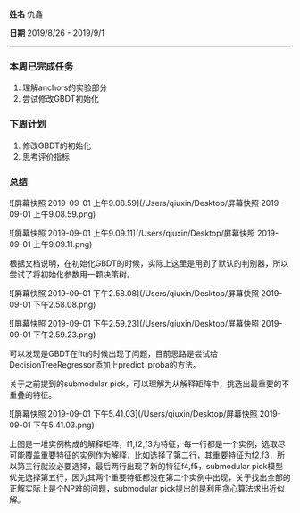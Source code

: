 **姓名** 仇鑫

**日期** 2019/8/26 - 2019/9/1

------

### 本周已完成任务

1. 理解anchors的实验部分
2. 尝试修改GBDT初始化

### 下周计划

1. 修改GBDT的初始化
2. 思考评价指标



### 总结

![屏幕快照 2019-09-01 上午9.08.59](/Users/qiuxin/Desktop/屏幕快照 2019-09-01 上午9.08.59.png)

![屏幕快照 2019-09-01 上午9.09.11](/Users/qiuxin/Desktop/屏幕快照 2019-09-01 上午9.09.11.png)

根据文档说明，在初始化GBDT的时候，实际上这里是用到了默认的判别器，所以尝试了将初始化参数用一颗决策树。

![屏幕快照 2019-09-01 下午2.58.08](/Users/qiuxin/Desktop/屏幕快照 2019-09-01 下午2.58.08.png)

![屏幕快照 2019-09-01 下午2.59.23](/Users/qiuxin/Desktop/屏幕快照 2019-09-01 下午2.59.23.png)

可以发现是GBDT在fit的时候出现了问题，目前思路是尝试给DecisionTreeRegressor添加上predict_proba的方法。



关于之前提到的submodular pick，可以理解为从解释矩阵中，挑选出最重要的不重叠的特征。

![屏幕快照 2019-09-01 下午5.41.03](/Users/qiuxin/Desktop/屏幕快照 2019-09-01 下午5.41.03.png)

上图是一堆实例构成的解释矩阵，f1,f2,f3为特征，每一行都是一个实例，选取尽可能覆盖重要特征的实例作为解释，比如选择了第二行，其重要特征为f2,f3，所以第三行就没必要选择，最后两行出现了新的特征f4,f5，submodular pick模型优先选择第五行，因为其两个重要特征都没在第二个实例中出现，关于找出全部的正解实际上是个NP难的问题，submodular pick提出的是利用贪心算法求出近似解。